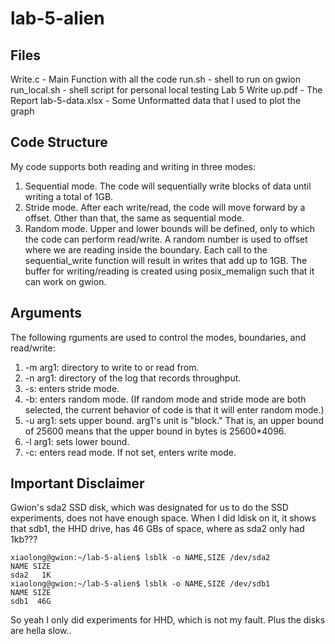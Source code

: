 # lab-5-alien
## Files
Write.c - Main Function with all the code
run.sh - shell to run on gwion
run_local.sh - shell script for personal local testing
Lab 5 Write up.pdf - The Report
lab-5-data.xlsx - Some Unformatted data that I used to plot the graph
## Code Structure
My code supports both reading and writing in three modes:
1. Sequential mode. The code will sequentially write blocks of data until writing a total of 1GB.
2. Stride mode. After each write/read, the code will move forward by a offset. Other than that, the same as sequential mode.
3. Random mode. Upper and lower bounds will be defined, only to which the code can perform read/write. A random number is used to offset where we are reading inside the boundary.
Each call to the sequential_write function will result in writes that add up to 1GB. The buffer for writing/reading is created using posix_memalign such that it can work on gwion.
## Arguments
The following rguments are used to control the modes, boundaries, and read/write:
1. -m arg1: directory to write to or read from.
2. -n arg1: directory of the log that records throughput.
3. -s: enters stride mode. 
4. -b: enters random mode. (If random mode and stride mode are both selected, the current behavior of code is that it will enter random mode.)
5. -u arg1: sets upper bound. arg1's unit is "block." That is, an upper bound of 25600 means that the upper bound in bytes is 25600*4096. 
6. -l arg1: sets lower bound.
7. -c: enters read mode. If not set, enters write mode.
## Important Disclaimer
Gwion's sda2 SSD disk, which was designated for us to do the SSD experiments, does not have enough space. When I did ldisk on it, it shows that sdb1, the HHD drive, has 46 GBs of space, where as sda2 only had 1kb???
```
xiaolong@gwion:~/lab-5-alien$ lsblk -o NAME,SIZE /dev/sda2
NAME SIZE
sda2   1K
xiaolong@gwion:~/lab-5-alien$ lsblk -o NAME,SIZE /dev/sdb1
NAME SIZE
sdb1  46G
```
So yeah I only did experiments for HHD, which is not my fault. Plus the disks are hella slow..

